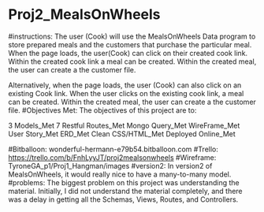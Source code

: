 # Proj2_MealsOnWheels
#instructions:
The user (Cook) will use the MealsOnWheels Data program to store prepared meals and the customers that purchase the particular meal.  When the page loads, the user(Cook) can click on their created cook link. Within the created cook link a meal can be created. Within the created meal, the user can create a the customer file.

Alternatively, when the page loads, the user (Cook) can also click on an existing Cook link. When the user clicks on the existing cook link, a meal can be created. Within the created meal, the user can create a the customer file. 
#Objectives Met:
The objectives of this project are to:

3 Models_Met
7 Restful Routes_Met
Mongo Query_Met
WireFrame_Met
User Story_Met
ERD_Met
Clean CSS/HTML_Met
Deployed Online_Met

#Bitballoon:
wonderful-hermann-e79b54.bitballoon.com
#Trello:
https://trello.com/b/FnhLyyJT/proj2mealsonwheels
#Wireframe:
TyroneGA_p1/Proj1_Hangman/images
#version2:
In version2 of MealsOnWheels, it would really nice to have a many-to-many model.
#problems:
The biggest problem on this project was understanding the material. Initially, I did not understand the material completely, and there was a delay in getting all the Schemas, Views, Routes, and Controllers.
